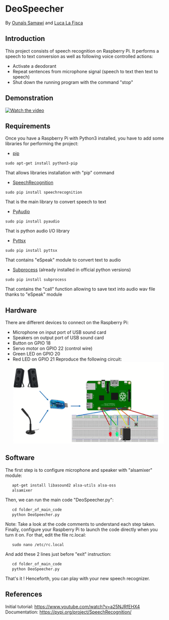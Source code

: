 # DeoSpeecher
By [Ounaïs Samawi](https://www.linkedin.com/in/ounais-samawi/) and [Luca La Fisca](https://www.linkedin.com/in/luca-la-fisca-28554415a/)

## Introduction
This project consists of speech recognition on Raspberry Pi. It performs a speech to text conversion as well as following voice controlled actions:
- Activate a deodorant
- Repeat sentences from microphone signal (speech to text then text to speech)
- Shut down the running program with the command "stop"

## Demonstration
[![Watch the video](https://raw.github.com/LucaOuna/DeoSpeecher/master/Images/Demonstration.png)](https://raw.github.com/LucaOuna/DeoSpeecher/master/Demonstration/demo.mp4)
## Requirements
Once you have a Raspberry Pi with Python3 installed, you have to add some libraries for performing the project:
- [pip](https://pip.pypa.io/en/stable/)
```Shell
sudo apt-get install python3-pip
```
That allows libraries installation with "pip" command
- [SpeechRecognition](https://pypi.org/project/SpeechRecognition/)
```Shell
sudo pip install speechrecognition
```
That is the main library to convert speech to text
- [PyAudio](http://people.csail.mit.edu/hubert/pyaudio/docs/)
```Shell
sudo pip install pyaudio
```
That is python audio I/O library
- [Pyttsx](https://pypi.org/project/pyttsx/)
```Shell
sudo pip install pyttsx
```
That contains "eSpeak" module to convert text to audio
- [Subprocess](https://docs.python.org/2/library/subprocess.html) (already installed in official python versions)
```Shell
sudo pip install subprocess
```
That contains the "call" function allowing to save text into audio wav file thanks to "eSpeak" module

## Hardware
There are different devices to connect on the Raspberry Pi:
- Microphone on input port of USB sound card
- Speakers on output port of USB sound card
- Button on GPIO 18
- Servo motor on GPIO 22 (control wire)
- Green LED on GPIO 20
- Red LED on GPIO 21
Reproduce the following circuit:
![alt text](https://raw.githubusercontent.com/LucaOuna/DeoSpeecher/master/Images/Electrical_circuit.png)

## Software
The first step is to configure microphone and speaker with "alsamixer" module:
```Shell
   apt-get install libasound2 alsa-utils alsa-oss
   alsamixer
```
Then, we can run the main code "DeoSpeecher.py":
```Shell
   cd folder_of_main_code
   python DeoSpeecher.py
```
Note: Take a look at the code comments to understand each step taken.  
Finally, configure your Raspberry Pi to launch the code directly when you turn it on. For that, edit the file rc.local:
```Shell
   sudo nano /etc/rc.local
```
And add these 2 lines just before "exit" instruction:
```Shell
   cd folder_of_main_code
   python DeoSpeecher.py
```
That's it ! Henceforth, you can play with your new speech recognizer.

## References
Initial tutorial: https://www.youtube.com/watch?v=a25NJRfEHX4  
Documentation: https://pypi.org/project/SpeechRecognition/   
